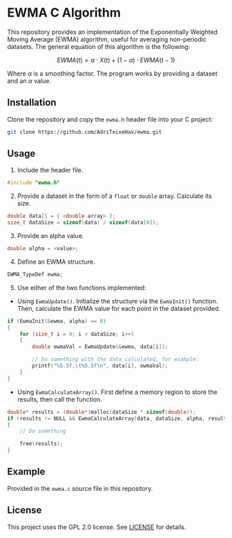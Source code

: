 # EWMA C Algorithm

This repository provides an implementation of the Exponentially Weighted Moving Average (EWMA) algorithm, useful for averaging non-periodic datasets. The general equation of this algorithm is the following:

$$\textit{EWMA}(t) = \alpha \cdot X(t) + (1 - \alpha) \cdot \textit{EWMA}(t-1)$$

Where $\alpha$ is a smoothing factor. The program works by providing a dataset and an $\alpha$ value.

## Installation

Clone the repository and copy the `ewma.h` header file into your C project:

```bash
git clone https://github.com/AdriTeixeHax/ewma.git
```

## Usage

1. Include the header file.
```C
#include "ewma.h"
```

2. Provide a dataset in the form of a `float` or `double` array. Calculate its size.
```C
double data[] = { <double array> };
size_t dataSize = sizeof(data) / sizeof(data[0]);
```

3. Provide an alpha value.
```C
double alpha = <value>;
```

4. Define an EWMA structure.
```C
EWMA_TypeDef ewma;
```

5. Use either of the two functions implemented:

- Using `EwmaUpdate()`. Initialize the structure via the `EwmaInit()` function. Then, calculate the EWMA value for each point in the dataset provided.
```C
if (EwmaInit(&ewma, alpha) == 0) 
{
    for (size_t i = 0; i < dataSize; i++) 
    {
        double ewmaVal = EwmaUpdate(&ewma, data[i]);

        // Do something with the data calculated, for example:
        printf("%5.5f,\t%5.5f\n", data[i], ewmaVal);
    }
}
```

- Using `EwmaCalculateArray()`. First define a memory region to store the results, then call the function.
```C
double* results = (double*)malloc(dataSize * sizeof(double));
if (results != NULL && EwmaCalculateArray(data, dataSize, alpha, results) == 0) 
{
    // Do something

    free(results);
}
```

## Example

Provided in the `ewma.c` source file in this repository.

## License

This project uses the GPL 2.0 license. See [LICENSE](https://www.gnu.org/licenses/old-licenses/gpl-2.0.html) for details.
